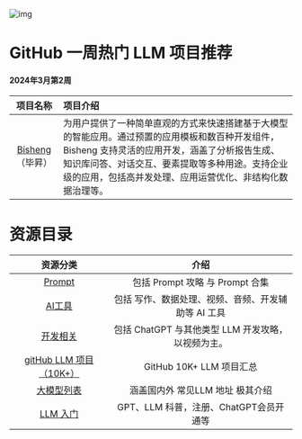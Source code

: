 ![img](https://davr7la9tdq.feishu.cn/space/api/box/stream/download/asynccode/?code=ZGJmODQ2YmE3MjM5MzQ4ZjUzZmRhN2NmZjlhMzZhNzJfemxCRVUyQXI4N2lnTlA3YjljclVibXB4aU85UDRURVFfVG9rZW46VGJ0ZWJFa05hb0drUXZ4YU8wYWNlaGUwbmhjXzE3MDk4MjIwMDg6MTcwOTgyNTYwOF9WNA)

# GitHub 一周热门 LLM 项目推荐

#### 2024年3月第2周

|                         项目名称                          | 项目介绍                                                     |
| :-------------------------------------------------------: | :----------------------------------------------------------- |
| [Bisheng](https://github.com/dataelement/bisheng)（毕昇） | 为用户提供了一种简单直观的方式来快速搭建基于大模型的智能应用。通过预置的应用模板和数百种开发组件，Bisheng 支持灵活的应用开发，涵盖了分析报告生成、知识库问答、对话交互、要素提取等多种用途。支持企业级的应用，包括高并发处理、应用运营优化、非结构化数据治理等。 |

# 资源目录



|                           资源分类                           |                        介绍                         |
| :----------------------------------------------------------: | :-------------------------------------------------: |
| [Prompt](https://github.com/pea3nut/awesome-llm-zh/blob/master/list/Prompt.md) |           包括 Prompt 攻略 与 Prompt 合集           |
| [AI工具](https://github.com/pea3nut/awesome-llm-zh/blob/master/list/AITools.md) | 包括 写作、数据处理、视频、音频、开发辅助等 AI 工具 |
| [开发相关](https://github.com/pea3nut/awesome-llm-zh/blob/master/list/Develop.md) | 包括 ChatGPT 与其他类型 LLM 开发攻略，以视频为主。  |
| [gitHub LLM 项目（10K+）](https://github.com/pea3nut/awesome-llm-zh/blob/master/list/GitHubpopularprojects(10K%2B).md) |              GitHub 10K+ LLM 项目汇总               |
| [大模型列表](https://github.com/pea3nut/awesome-llm-zh/blob/master/list/CommonLLMList.md) |          涵盖国内外 常见LLM 地址 极其介绍           |
| [LLM 入门](https://github.com/pea3nut/awesome-llm-zh/blob/master/list/GettingstartedwithGPTLLM.md) |       GPT、LLM 科普，注册、ChatGPT会员开通等        |

